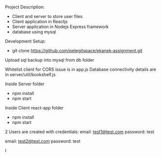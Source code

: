 Project Description: 

- Client and server to store user files
- Client application in Reactjs
- Server application in Nodejs Express framework
- database using mysql


Development Setup:

- git clone https://github.com/petegitspace/ekanek-assignment.git

Upload sql backup into mysql from db folder

Whitelist client for CORS issue is in app.js
Database connectivity details are in server/util/bookshelf.js

Inside Server folder
- npm install
- npm start

Inside Client react-app folder
- npm install
- npm start


2 Users are created with credentials:
email: test1@test.com
password: test

email: test2@test.com
password: test

I


